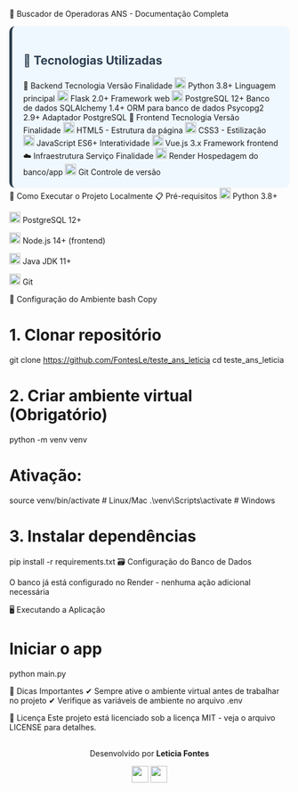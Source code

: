 🏥 Buscador de Operadoras ANS - Documentação Completa
<div style="background-color: #f0f8ff; padding: 20px; border-radius: 10px; border-left: 5px solid #2c3e50;"> <h2 style="color: #2c3e50;">🌟 Tecnologias Utilizadas</h2>
🔧 Backend
Tecnologia	Versão	Finalidade
<img src="https://img.icons8.com/color/48/000000/python.png" width="20"/> Python	3.8+	Linguagem principal
<img src="https://img.icons8.com/ios/50/000000/flask.png" width="20"/> Flask	2.0+	Framework web
<img src="https://img.icons8.com/color/48/000000/postgreesql.png" width="20"/> PostgreSQL	12+	Banco de dados
SQLAlchemy	1.4+	ORM para banco de dados
Psycopg2	2.9+	Adaptador PostgreSQL
🎨 Frontend
Tecnologia	Versão	Finalidade
<img src="https://img.icons8.com/color/48/000000/html-5.png" width="20"/> HTML5	-	Estrutura da página
<img src="https://img.icons8.com/color/48/000000/css3.png" width="20"/> CSS3	-	Estilização
<img src="https://img.icons8.com/color/48/000000/javascript.png" width="20"/> JavaScript	ES6+	Interatividade
<img src="https://img.icons8.com/color/48/000000/vue-js.png" width="20"/> Vue.js	3.x	Framework frontend
☁️ Infraestrutura
Serviço	Finalidade
<img src="https://img.icons8.com/nolan/64/render.png" width="20"/> Render	Hospedagem do banco/app
<img src="https://img.icons8.com/color/48/000000/git.png" width="20"/> Git	Controle de versão
</div>
🚀 Como Executar o Projeto Localmente
📋 Pré-requisitos
<img src="https://img.icons8.com/color/48/000000/python.png" width="20"/> Python 3.8+

<img src="https://img.icons8.com/color/48/000000/postgreesql.png" width="20"/> PostgreSQL 12+

<img src="https://img.icons8.com/color/48/000000/nodejs.png" width="20"/> Node.js 14+ (frontend)

<img src="https://img.icons8.com/color/48/000000/java-coffee-cup-logo.png" width="20"/> Java JDK 11+

<img src="https://img.icons8.com/color/48/000000/git.png" width="20"/> Git

🔧 Configuração do Ambiente
bash
Copy
# 1. Clonar repositório
git clone https://github.com/FontesLe/teste_ans_leticia
cd teste_ans_leticia

# 2. Criar ambiente virtual (Obrigatório)
python -m venv venv

# Ativação:
source venv/bin/activate       # Linux/Mac
.\venv\Scripts\activate       # Windows

# 3. Instalar dependências
pip install -r requirements.txt
🗃️ Configuração do Banco de Dados

O banco já está configurado no Render - nenhuma ação adicional necessária

🖥️ Executando a Aplicação

# Iniciar o app
python main.py

📌 Dicas Importantes
✔ Sempre ative o ambiente virtual antes de trabalhar no projeto
✔ Verifique as variáveis de ambiente no arquivo .env

📄 Licença
Este projeto está licenciado sob a licença MIT - veja o arquivo LICENSE para detalhes.

<div style="text-align: center; margin-top: 30px;"> <p>Desenvolvido por <strong>Leticia Fontes</strong></p> <img src="https://img.icons8.com/nolan/64/github.png" width="30"/> <img src="https://img.icons8.com/color/48/000000/linkedin.png" width="30"/> </div>
